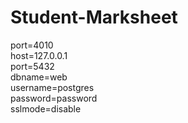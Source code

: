 # Student-Marksheet
port=4010 <br />
host=127.0.0.1 <br />
port=5432 <br />
dbname=web <br />
username=postgres <br />
password=password <br />
sslmode=disable
